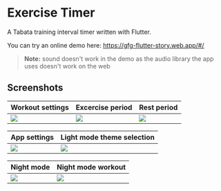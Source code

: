 # Exercise Timer

A Tabata training interval timer written with Flutter.

You can try an online demo here: https://gfg-flutter-story.web.app/#/

> **Note:** sound doesn't work in the demo as the audio library the app uses doesn't work on the web

## Screenshots

| Workout settings | Excercise period | Rest period |
| ---------------- | ---------------- | ----------- |
| ![](https://github.com/insin/tabata_timer/blob/master/screenshots/settings.png) | ![](https://github.com/insin/tabata_timer/raw/master/screenshots/workout_exercise.png) | ![](https://github.com/insin/tabata_timer/raw/master/screenshots/workout_rest.png)

| App settings | Light mode theme selection |
| ------------ | -------------------------- |
| ![](https://github.com/insin/tabata_timer/raw/master/screenshots/settings.png) | ![](https://github.com/insin/tabata_timer/raw/master/screenshots/light_theme.png) |

| Night mode | Night mode workout |
| ---------- | ------------------ |
| ![](https://github.com/insin/tabata_timer/raw/master/screenshots/tabata_config_night.png) | ![](https://github.com/insin/tabata_timer/raw/master/screenshots/workout_night.png) |
